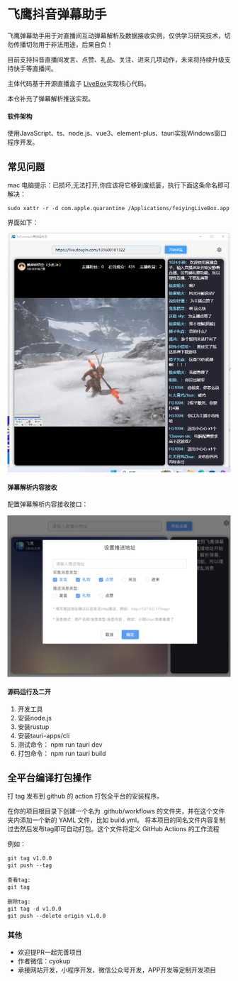 # 飞鹰抖音弹幕助手

飞鹰弹幕助手用于对直播间互动弹幕解析及数据接收实例，仅供学习研究技术，切勿传播切勿用于非法用途，后果自负！

目前支持抖音直播间发言、点赞、礼品、关注、进来几项动作，未来将持续升级支持快手等直播间。

主体代码基于开源直播盒子 [LiveBox](https://github.com/Sjj1024/LiveBox)实现核心代码。

本仓补充了弹幕解析推送实现。


#### 软件架构
使用JavaScript、ts、node.js、vue3、element-plus、tauri实现Windows窗口程序开发。

## 常见问题

mac 电脑提示：已损坏,无法打开,你应该将它移到废纸篓，执行下面这条命名即可解决：

```
sudo xattr -r -d com.apple.quarantine /Applications/feiyingLiveBox.app
```

界面如下：

![输入图片说明](1726804377542.png)


#### 弹幕解析内容接收


配置弹幕解析内容接收接口：

![输入图片说明](1726804425729.png)


#### 源码运行及二开

1. 开发工具
2. 安装node.js
3. 安装rustup
4. 安装tauri-apps/cli
5. 测试命令： npm run tauri dev
6. 打包命令： npm run tauri build

## 全平台编译打包操作

打 tag 发布到 github 的 action 打包全平台的安装程序。

在你的项目根目录下创建一个名为 .github/workflows 的文件夹，并在这个文件夹内添加一个新的 YAML 文件，比如 build.yml。
将本项目的同名文件内容复制过去然后发布tag即可自动打包。这个文件将定义 GitHub Actions 的工作流程

例如：

```
git tag v1.0.0
git push --tag

查看tag:
git tag

删除tag:
git tag -d v1.0.0
git push --delete origin v1.0.0
```

### 其他
- 欢迎提PR一起完善项目
- 作者微信：cyokup
- 承接网站开发，小程序开发，微信公众号开发，APP开发等定制开发项目
